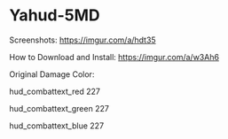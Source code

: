 # Yahud-5MD
Screenshots: https://imgur.com/a/hdt35

How to Download and Install: https://imgur.com/a/w3Ah6

Original Damage Color:

hud_combattext_red 227

hud_combattext_green 227

hud_combattext_blue 227
